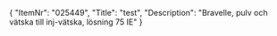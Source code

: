 {
  "ItemNr": "025449",
  "Title": "test",
  "Description": "Bravelle, pulv och vätska till inj-vätska, lösning 75 IE"
}